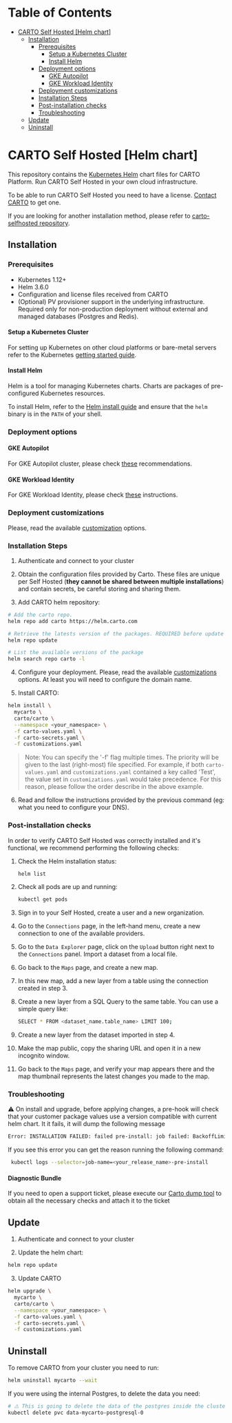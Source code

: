 <!-- omit in toc -->
# Table of Contents
- [CARTO Self Hosted [Helm chart]](#carto-self-hosted-helm-chart)
  - [Installation](#installation)
    - [Prerequisites](#prerequisites)
      - [Setup a Kubernetes Cluster](#setup-a-kubernetes-cluster)
      - [Install Helm](#install-helm)
    - [Deployment options](#deployment-options)
      - [GKE Autopilot](#gke-autopilot)
      - [GKE Workload Identity](#gke-workload-identity)
    - [Deployment customizations](#deployment-customizations)
    - [Installation Steps](#installation-steps)
    - [Post-installation checks](#post-installation-checks)
    - [Troubleshooting](#troubleshooting)
  - [Update](#update)
  - [Uninstall](#uninstall)

# CARTO Self Hosted [Helm chart]

This repository contains the [Kubernetes Helm](https://github.com/helm/helm) chart files for CARTO Platform. Run CARTO Self Hosted in your own cloud infrastructure.

To be able to run CARTO Self Hosted you need to have a license. [Contact CARTO](https://carto.com/request-live-demo/) to get one.

If you are looking for another installation method, please refer to [carto-selfhosted repository](https://github.com/CartoDB/carto-selfhosted).

## Installation

### Prerequisites

- Kubernetes 1.12+
- Helm 3.6.0
- Configuration and license files received from CARTO
- (Optional) PV provisioner support in the underlying infrastructure. Required only for non-production deployment without external and managed databases (Postgres and Redis).

<!--
Currently the only Kubernetes that have been tested are EKS, GKE and AKS.
-->

#### Setup a Kubernetes Cluster

For setting up Kubernetes on other cloud platforms or bare-metal servers refer to the Kubernetes [getting started guide](http://kubernetes.io/docs/getting-started-guides/).

#### Install Helm

Helm is a tool for managing Kubernetes charts. Charts are packages of pre-configured Kubernetes resources.

To install Helm, refer to the [Helm install guide](https://github.com/helm/helm#install) and ensure that the `helm` binary is in the `PATH` of your shell.

### Deployment options

#### GKE Autopilot

For GKE Autopilot cluster, please check [these](doc/gke/gke-autopilot.md) recommendations.

#### GKE Workload Identity

For GKE Workload Identity, please check [these](doc/gke/gke-workload-identity.md) instructions.

### Deployment customizations

Please, read the available [customization](customizations/README.md) options.

### Installation Steps

1. Authenticate and connect to your cluster

2. Obtain the configuration files provided by Carto.
These files are unique per Self Hosted (**they cannot be shared between multiple installations**) and contain secrets, be careful storing and sharing them.

3. Add CARTO helm repository:

  ```bash
  # Add the carto repo.
  helm repo add carto https://helm.carto.com

  # Retrieve the latests version of the packages. REQUIRED before update to a new version.
  helm repo update

  # List the available versions of the package
  helm search repo carto -l
  ```

4. Configure your deployment. Please, read the available [customizations](customizations/README.md) options. At least you will need to configure the domain name.

5. Install CARTO:

  ```bash
  helm install \
    mycarto \
    carto/carto \
    --namespace <your_namespace> \
    -f carto-values.yaml \
    -f carto-secrets.yaml \
    -f customizations.yaml
  ```

  > Note: You can specify the '-f' flag multiple times. The priority will be given to the last (right-most) file specified. For example, if both `carto-values.yaml` and `customizations.yaml` contained a key called 'Test', the value set in `customizations.yaml` would take precedence. For this reason, please follow the order describe in the above example.

6. Read and follow the instructions provided by the previous command (eg: what you need to configure your DNS).

### Post-installation checks

In order to verify CARTO Self Hosted was correctly installed and it's functional, we recommend performing the following checks:

1. Check the Helm installation status:
   ```bash
   helm list
   ```

2. Check all pods are up and running:
   ```bash
   kubectl get pods
   ```

3. Sign in to your Self Hosted, create a user and a new organization.

4. Go to the `Connections` page, in the left-hand menu, create a new connection to one of the available providers.

5. Go to the `Data Explorer` page, click on the `Upload` button right next to the `Connections` panel. Import a dataset from a local file.

6. Go back to the `Maps` page, and create a new map.

7. In this new map, add a new layer from a table using the connection created in step 3.

8. Create a new layer from a SQL Query to the same table. You can use a simple query like:
   ```bash
   SELECT * FROM <dataset_name.table_name> LIMIT 100;
   ```

9. Create a new layer from the dataset imported in step 4.

10. Make the map public, copy the sharing URL and open it in a new incognito window.

11. Go back to the `Maps` page, and verify your map appears there and the map thumbnail represents the latest changes you made to the map.

### Troubleshooting
  
:warning: On install and upgrade, before applying changes, a pre-hook will check that your customer package values use a version compatible with current helm chart. It it fails, it will dump the following message
```bash
Error: INSTALLATION FAILED: failed pre-install: job failed: BackoffLimitExceeded
```
If you see this error you can get the reason running the following command:

```bash
 kubectl logs --selector=job-name=<your_release_name>-pre-install
```

#### Diagnostic Bundle

If you need to open a support ticket, please execute our [Carto dump tool](tools/) to obtain all the necessary checks and attach it to the ticket

## Update

1. Authenticate and connect to your cluster

2. Update the helm chart:

  ```bash
  helm repo update
  ```

3. Update CARTO

  ```bash
  helm upgrade \
    mycarto \
    carto/carto \
    --namespace <your_namespace> \
    -f carto-values.yaml \
    -f carto-secrets.yaml \
    -f customizations.yaml
  ```

## Uninstall

To remove CARTO from your cluster you need to run:

```bash
helm uninstall mycarto --wait
```

If you were using the internal Postgres, to delete the data you need:

```bash
# ⚠️ This is going to delete the data of the postgres inside the cluster ⚠️
kubectl delete pvc data-mycarto-postgresql-0
```
